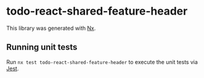# todo-react-shared-feature-header

This library was generated with [Nx](https://nx.dev).

## Running unit tests

Run `nx test todo-react-shared-feature-header` to execute the unit tests via [Jest](https://jestjs.io).

